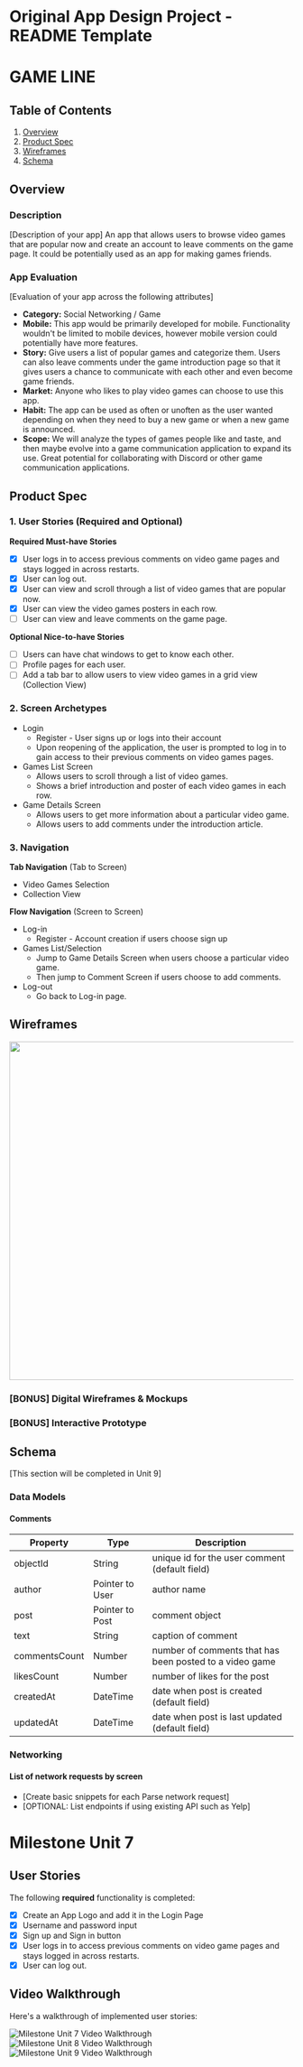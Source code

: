 Original App Design Project - README Template
===

# GAME LINE

## Table of Contents
1. [Overview](#Overview)
1. [Product Spec](#Product-Spec)
1. [Wireframes](#Wireframes)
2. [Schema](#Schema)

## Overview
### Description
[Description of your app]
An app that allows users to browse video games that are popular now and create an account to leave comments on the game page. It could be potentially used as an app for making games friends. 

### App Evaluation
[Evaluation of your app across the following attributes]
- **Category:** Social Networking / Game
- **Mobile:** This app would be primarily developed for mobile. Functionality wouldn't be limited to mobile devices, however mobile version could potentially have more features.
- **Story:** Give users a list of popular games and categorize them. Users can also leave comments under the game introduction page so that it gives users a chance to communicate with each other and even become game friends.
- **Market:** Anyone who likes to play video games can choose to use this app. 
- **Habit:** The app can be used as often or unoften as the user wanted depending on when they need to buy a new game or when a new game is announced. 
- **Scope:** We will analyze the types of games people like and taste, and then maybe evolve into a game communication application to expand its use. Great potential for collaborating with Discord or other game communication applications.

## Product Spec

### 1. User Stories (Required and Optional)

**Required Must-have Stories**

- [x] User logs in to access previous comments on video game pages and stays logged in across restarts. 
- [x] User can log out. 
- [x] User can view and scroll through a list of video games that are popular now.
- [x] User can view the video games posters in each row.
- [ ] User can view and leave comments on the game page.

**Optional Nice-to-have Stories**

- [ ] Users can have chat windows to get to know each other.
- [ ] Profile pages for each user.
- [ ] Add a tab bar to allow users to view video games in a grid view (Collection View)

### 2. Screen Archetypes

* Login
  * Register - User signs up or logs into their account
  * Upon reopening of the application, the user is prompted to log in to gain access to their previous comments on video games pages.
* Games List Screen
   * Allows users to scroll through a list of video games. 
   * Shows a brief introduction and poster of each video games in each row. 
* Game Details Screen
   * Allows users to get more information about a particular video game. 
   * Allows users to add comments under the introduction article.  

### 3. Navigation

**Tab Navigation** (Tab to Screen)

* Video Games Selection
* Collection View

**Flow Navigation** (Screen to Screen)

* Log-in
  * Register - Account creation if users choose sign up
* Games List/Selection
  * Jump to Game Details Screen when users choose a particular video game. 
  * Then jump to Comment Screen if users choose to add comments. 
* Log-out
  * Go back to Log-in page. 

## Wireframes
<img src="https://user-images.githubusercontent.com/78678541/139945367-90f79431-b674-47d1-b4be-3e7b5d844144.jpeg" width=600>

### [BONUS] Digital Wireframes & Mockups

### [BONUS] Interactive Prototype

## Schema 
[This section will be completed in Unit 9]
### Data Models
#### Comments

   | Property      | Type     | Description |
   | ------------- | -------- | ------------|
   | objectId      | String   | unique id for the user comment (default field) |
   | author        | Pointer to User| author name |
   | post          | Pointer to Post | comment object |
   | text          | String   | caption of comment |
   | commentsCount | Number   | number of comments that has been posted to a video game |
   | likesCount    | Number   | number of likes for the post |
   | createdAt     | DateTime | date when post is created (default field) |
   | updatedAt     | DateTime | date when post is last updated (default field) |
   
### Networking
#### List of network requests by screen

- [Create basic snippets for each Parse network request]
- [OPTIONAL: List endpoints if using existing API such as Yelp]


# Milestone Unit 7

## User Stories

The following **required** functionality is completed:

- [x] Create an App Logo and add it in the Login Page
- [x] Username and password input
- [x] Sign up and Sign in button
- [x] User logs in to access previous comments on video game pages and stays logged in across restarts.
- [x] User can log out.

## Video Walkthrough

Here's a walkthrough of implemented user stories:

<img src='https://user-images.githubusercontent.com/78678541/140178588-89163c99-283b-4753-a805-31fa821133ea.gif' title='Milestone Unit 7 Video Walkthrough' width='' alt='Milestone Unit 7 Video Walkthrough' />

<img src='https://i.imgur.com/YdTyRKY.gif' title='Milestone Unit 8 Video Walkthrough' width='' alt='Milestone Unit 8 Video Walkthrough' />

<img src ='https://user-images.githubusercontent.com/78678541/142480390-d43b5657-e84e-4e83-bc6b-1142ba207322.gif' title='Milestone Unit 9 Video Walkthrough' width='' alt='Milestone Unit 9 Video Walkthrough' />


